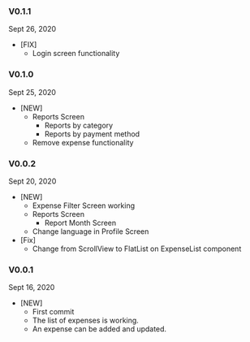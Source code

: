 ### V0.1.1

Sept 26, 2020

-  [FIX]
   -  Login screen functionality

### V0.1.0

Sept 25, 2020

-  [NEW]
   -  Reports Screen
      -  Reports by category
      -  Reports by payment method
   -  Remove expense functionality

### V0.0.2

Sept 20, 2020

-  [NEW]
   -  Expense Filter Screen working
   -  Reports Screen
      -  Report Month Screen
   -  Change language in Profile Screen
-  [Fix]
   -  Change from ScrollView to FlatList on ExpenseList component

### V0.0.1

Sept 16, 2020

-  [NEW]
   -  First commit
   -  The list of expenses is working.
   -  An expense can be added and updated.
